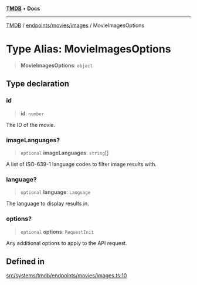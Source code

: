 [**TMDB**](../../../../README.md) • **Docs**

***

[TMDB](../../../../README.md) / [endpoints/movies/images](../README.md) / MovieImagesOptions

# Type Alias: MovieImagesOptions

> **MovieImagesOptions**: `object`

## Type declaration

### id

> **id**: `number`

The ID of the movie.

### imageLanguages?

> `optional` **imageLanguages**: `string`[]

A list of ISO-639-1 language codes to filter image results with.

### language?

> `optional` **language**: `Language`

The language to display results in.

### options?

> `optional` **options**: `RequestInit`

Any additional options to apply to the API request.

## Defined in

[src/systems/tmdb/endpoints/movies/images.ts:10](https://github.com/Norviah/media-hub/blob/b0accce5c447ccf1a18696f3cb0baef1f5bd16be/src/systems/tmdb/endpoints/movies/images.ts#L10)
